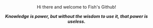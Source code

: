 <p align="center" fontSize="50px" > Hi there and welcome to Fish's Github! </p>
<p align="center"> <b><i>Knowledge is power, but without the wisdom to use it, that power is useless.</b></i></p>
<!--
**kenandcrys/Kenandcrys** is a ✨ _special_ ✨ repository because its `README.md` (this file) appears on your GitHub profile.

Here are some ideas to get you started:

- 🔭 I’m currently working on ...
- 🌱 I’m currently learning ...
- 👯 I’m looking to collaborate on ...
- 🤔 I’m looking for help with ...
- 💬 Ask me about ...
- 📫 How to reach me: ...
- 😄 Pronouns: ...
- ⚡ Fun fact: ...
-->
